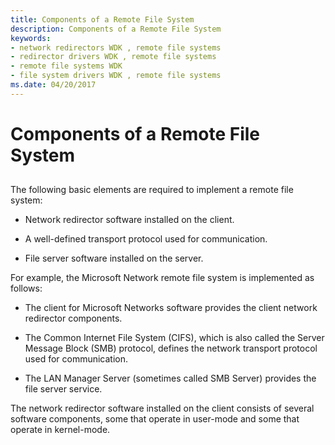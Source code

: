 ```yaml
---
title: Components of a Remote File System
description: Components of a Remote File System
keywords:
- network redirectors WDK , remote file systems
- redirector drivers WDK , remote file systems
- remote file systems WDK
- file system drivers WDK , remote file systems
ms.date: 04/20/2017
---
```


# Components of a Remote File System


## <span id="ddk_components_of_a_remote_file_system_if"></span><span id="DDK_COMPONENTS_OF_A_REMOTE_FILE_SYSTEM_IF"></span>


The following basic elements are required to implement a remote file system:

-   Network redirector software installed on the client.

-   A well-defined transport protocol used for communication.

-   File server software installed on the server.

For example, the Microsoft Network remote file system is implemented as follows:

-   The client for Microsoft Networks software provides the client network redirector components.

-   The Common Internet File System (CIFS), which is also called the Server Message Block (SMB) protocol, defines the network transport protocol used for communication.

-   The LAN Manager Server (sometimes called SMB Server) provides the file server service.

The network redirector software installed on the client consists of several software components, some that operate in user-mode and some that operate in kernel-mode.

